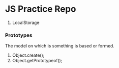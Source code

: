 
# JS Practice Repo

1. LocalStorage



### Prototypes

The model on which is something is based or formed.

1. Object.create();
2. Object.getPrototypeof();







